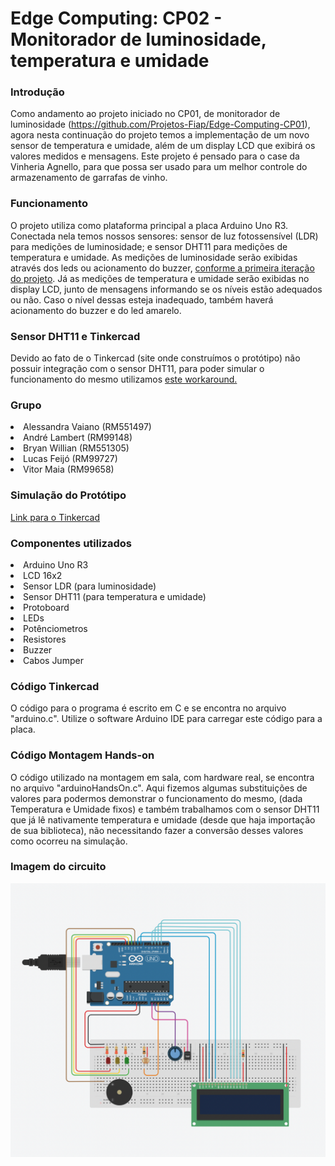 # Edge Computing: CP02 - Monitorador de luminosidade, temperatura e umidade

### Introdução
Como andamento ao projeto iniciado no CP01, de monitorador de luminosidade (https://github.com/Projetos-Fiap/Edge-Computing-CP01), agora nesta continuação do projeto temos a implementação de um novo sensor de temperatura e umidade, além de um display LCD que exibirá os valores medidos e mensagens. Este projeto é pensado para o case da Vinheria Agnello, para que possa ser usado para um melhor controle do armazenamento de garrafas de vinho.

### Funcionamento
O projeto utiliza como plataforma principal a placa Arduino Uno R3. Conectada nela temos nossos sensores: sensor de luz fotossensível (LDR) para medições de luminosidade; e sensor DHT11 para medições de temperatura e umidade. As medições de luminosidade serão exibidas através dos leds ou acionamento do buzzer, [conforme a primeira iteração do projeto](https://github.com/Projetos-Fiap/Edge-Computing-CP01). Já as medições de temperatura e umidade serão exibidas no display LCD, junto de mensagens informando se os níveis estão adequados ou não. Caso o nível dessas esteja inadequado, também haverá acionamento do buzzer e do led amarelo.

### Sensor DHT11 e Tinkercad
Devido ao fato de o Tinkercad (site onde construímos o protótipo) não possuir integração com o sensor DHT11, para poder simular o funcionamento do mesmo utilizamos [este workaround.](https://www.tinkercad.com/things/9WHnuYNu9yi?sharecode=UuRaVDHLUnUC2ORzrE93pCbKduzNpLg-csoohQ38FVg)

### Grupo
<li>Alessandra Vaiano (RM551497)</li>  
<li>André Lambert (RM99148)</li>  
<li>Bryan Willian (RM551305)</li>
<li>Lucas Feijó (RM99727)</li>
<li>Vitor Maia (RM99658)</li>

### Simulação do Protótipo
[Link para o Tinkercad](https://www.tinkercad.com/things/1vXcAVCbZBl?sharecode=caKTJyt3ogsLfUcALX4isB_AXl_5_HU-LPwECA3DLA0)

### Componentes utilizados
<li>Arduino Uno R3</li>
<li>LCD 16x2</li>
<li>Sensor LDR (para luminosidade)</li>
<li>Sensor DHT11 (para temperatura e umidade)</li>
<li>Protoboard</li>
<li>LEDs</li>
<li>Potênciometros</li>
<li>Resistores</li>
<li>Buzzer</li>
<li>Cabos Jumper</li>

### Código Tinkercad
O código para o programa é escrito em C e se encontra no arquivo "arduino.c". Utilize o software Arduino IDE para carregar este código para a placa.

### Código Montagem Hands-on
O código utilizado na montagem em sala, com hardware real, se encontra no arquivo "arduinoHandsOn.c". Aqui fizemos algumas substituições de valores para podermos demonstrar o funcionamento do mesmo, (dada Temperatura e Umidade fixos) e também trabalhamos com o sensor DHT11 que já lê nativamente temperatura e umidade (desde que haja importação de sua biblioteca), não necessitando fazer a conversão desses valores como ocorreu na simulação.

### Imagem do circuito
![Imagem](https://github.com/Projetos-Fiap/Edge-Computing-CP02/blob/main/circuit_cp02.png?raw=true)
